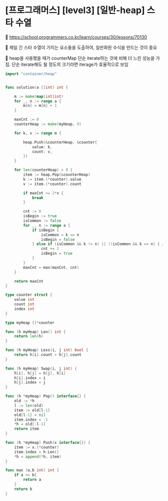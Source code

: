 # [프로그래머스] [level3] [일반-heap] 스타 수열

:link: https://school.programmers.co.kr/learn/courses/30/lessons/70130

:memo: 제일 긴 스타 수열이 가지는 요소들을 도출하여, 일반화된 수식을 만드는 것이 중요

:memo: heap을 사용했을 때가 counterMap 단순 iterate하는 것에 비해 더 느린 성능을 가짐. 단순 iterate해도 될 정도의 크기라면 iterage가 효율적으로 보임

```go
import "container/heap"


func solution(a []int) int {

	m := make(map[int]int)
	for _, n := range a {
		m[n] = m[n] + 1
	}

	maxCnt := 0
	counterHeap := make(myHeap, 0)

	for k, v := range m { 

		heap.Push(&counterHeap, &counter{
			value: k,
			count: v,
		})
	}

	for len(counterHeap) > 0 {
		item := heap.Pop(&counterHeap)
		k := item.(*counter).value
		v := item.(*counter).count

		if maxCnt >= 2*v {
			break
		}

		cnt := 0
		isBegin := true
		isCommon := false
		for _, n := range a {
			if isBegin {
				isCommon = k == n
				isBegin = false
			} else if (isCommon && k != n) || (!isCommon && k == n) { // bitwise bool에 사용 불가
				cnt += 2
				isBegin = true
			}
		}
		maxCnt = max(maxCnt, cnt)
	}

	return maxCnt
}

type counter struct {
	value int
	count int
	index int
}

type myHeap []*counter

func (h myHeap) Len() int {
	return len(h)
}

func (h myHeap) Less(i, j int) bool {
	return h[i].count > h[j].count
}

func (h myHeap) Swap(i, j int) {
	h[i], h[j] = h[j], h[i]
	h[i].index = i
	h[j].index = j
}

func (h *myHeap) Pop() interface{} {
	old := *h
	l := len(old)
	item := old[l-1]
	old[l-1] = nil
	item.index = -1
	*h = old[:l-1]
	return item
}

func (h *myHeap) Push(x interface{}) {
	item := x.(*counter)
	item.index = h.Len()
	*h = append(*h, item)
}

func max (a,b int) int {
    if a >= b{
        return a
    }
    return b
}

```

